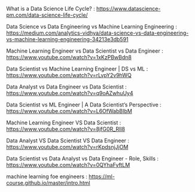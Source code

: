 What is a Data Science Life Cycle? : https://www.datascience-pm.com/data-science-life-cycle/

Data Science vs Data Engineering vs Machine Learning Engineering : https://medium.com/analytics-vidhya/data-science-vs-data-engineering-vs-machine-learning-engineering-34213e3db591

Machine Learning Engineer vs Data Scientist vs Data Engineer : https://www.youtube.com/watch?v=1xKzPBwBdn8

Data Scientist vs Machine Learning Engineer | DS vs ML : https://www.youtube.com/watch?v=rLvpY2v9hWQ

Data Analyst vs Data Engineer vs Data Scientist : https://www.youtube.com/watch?v=q9oAZwhuUy4

Data Scientist vs ML Engineer | A Data Scientist’s Perspective : https://www.youtube.com/watch?v=L6OfWabBIbM

Machine Learning Engineer VS Data Scientist : https://www.youtube.com/watch?v=8jfG0R_RIl8

Data Analyst VS Data Scientist VS Data Engineer : https://www.youtube.com/watch?v=rKpdsnjJjOM
 
 Data Scientist vs Data Analyst vs Data Engineer - Role, Skills : https://www.youtube.com/watch?v=0QYhaFyftLM
 
 machine learning foe engineers :  https://ml-course.github.io/master/intro.html 
